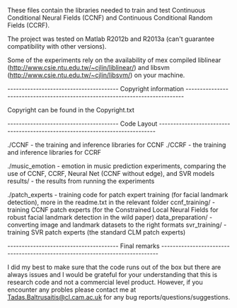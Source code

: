 These files contain the libraries needed to train and test Continuous Conditional Neural Fields (CCNF) and Continuous Conditional Random Fields (CCRF).

The project was tested on Matlab R2012b and R2013a (can't guarantee compatibility with other versions).

Some of the experiments rely on the availability of mex compiled liblinear (http://www.csie.ntu.edu.tw/~cjlin/liblinear/) and libsvm (http://www.csie.ntu.edu.tw/~cjlin/libsvm/) on your machine.

--------------------------------------- Copyright information -----------------------------------------------------------------------------	

Copyright can be found in the Copyright.txt

--------------------------------------- Code Layout -----------------------------------------------------------------------------


./CCNF - the training and inference libraries for CCNF
./CCRF - the training and inference libraries for CCRF

./music_emotion - emotion in music prediction experiments, comparing the use of CCNF, CCRF, Neural Net (CCNF without edge), and SVR models
    results/ - the results from running the experiments

./patch_experts - training code for patch expert training (for facial landmark detection), more in the readme.txt in the relevant folder
    ccnf_training/ - training CCNF patch experts (for the Constrained Local Neural Fields for robust facial landmark detection in the wild paper)
    data_preparation/ - converting image and landmark datasets to the right formats
    svr_training/ - training SVR patch experts (the standard CLM patch experts)

--------------------------------------- Final remarks -----------------------------------------------------------------------------	

I did my best to make sure that the code runs out of the box but there are always issues and I would be grateful for your understanding that this is research code and not a commercial
level product. However, if you encounter any probles please contact me at Tadas.Baltrusaitis@cl.cam.ac.uk for any bug reports/questions/suggestions. 
